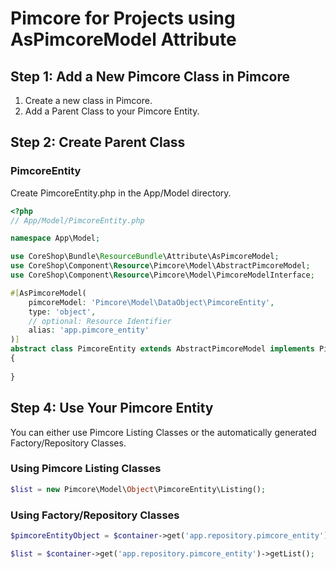 # Pimcore for Projects using AsPimcoreModel Attribute

## Step 1: Add a New Pimcore Class in Pimcore

1. Create a new class in Pimcore.
2. Add a Parent Class to your Pimcore Entity.

## Step 2: Create Parent Class

### PimcoreEntity

Create PimcoreEntity.php in the App/Model directory.

```php
<?php
// App/Model/PimcoreEntity.php

namespace App\Model;

use CoreShop\Bundle\ResourceBundle\Attribute\AsPimcoreModel;
use CoreShop\Component\Resource\Pimcore\Model\AbstractPimcoreModel;
use CoreShop\Component\Resource\Pimcore\Model\PimcoreModelInterface;

#[AsPimcoreModel(
    pimcoreModel: 'Pimcore\Model\DataObject\PimcoreEntity',
    type: 'object',
    // optional: Resource Identifier
    alias: 'app.pimcore_entity'
)]
abstract class PimcoreEntity extends AbstractPimcoreModel implements PimcoreModelInterface 
{
    
}
```

## Step 4: Use Your Pimcore Entity

You can either use Pimcore Listing Classes or the automatically generated Factory/Repository Classes.

### Using Pimcore Listing Classes

```php
$list = new Pimcore\Model\Object\PimcoreEntity\Listing();
```

### Using Factory/Repository Classes

```php
$pimcoreEntityObject = $container->get('app.repository.pimcore_entity')->findBy($id);

$list = $container->get('app.repository.pimcore_entity')->getList();
```
